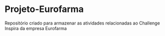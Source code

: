 # Projeto-Eurofarma
Repositório criado para armazenar as atividades relacionadas ao Challenge Inspira da empresa Eurofarma
